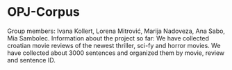 # OPJ-Corpus
Group members: Ivana Kollert, Lorena Mitrović, Marija Nadoveza, Ana Sabo, Mia Sambolec.
Information about the project so far:
We have collected croatian movie reviews of the newest thriller, sci-fy and horror movies.
We have collected about 3000 sentences and organized them by movie, review and sentence ID.
